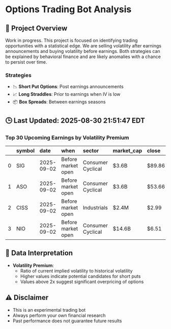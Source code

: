 # Options Trading Bot Analysis

## 🚀 Project Overview
Work in progress. This project is focused on identifying trading opportunities with a statistical edge.
We are selling volatility after earnings announcements and buying volatility before earnings.
Both strategies can be explained by behavioral finance and are likely anomalies with a chance to persist over time.

### Strategies
- 📉 **Short Put Options**: Post earnings announcements
- 📈 **Long Straddles**: Prior to earnings when IV is low
- 📦 **Box Spreads**: Between earnings seasons

## 🕒 Last Updated: 2025-08-30 21:51:47 EDT

### Top 30 Upcoming Earnings by Volatility Premium

|    | symbol   | date       | when               | sector            | market_cap   | close   | hv_current   | iv_current   | vol_premium   |
|---:|:---------|:-----------|:-------------------|:------------------|:-------------|:--------|:-------------|:-------------|:--------------|
|  0 | SIG      | 2025-09-02 | Before market open | Consumer Cyclical | $3.6B        | $89.86  | 47.44%       | 65.35%       | 1.38x         |
|  1 | ASO      | 2025-09-02 | Before market open | Consumer Cyclical | $3.6B        | $53.66  | 44.59%       | 48.36%       | 1.08x         |
|  2 | CISS     | 2025-09-02 | Before market open | Industrials       | $2.4M        | $2.99   | nan%         | nan%         | nanx          |
|  3 | NIO      | 2025-09-02 | Before market open | Consumer Cyclical | $14.6B       | $6.51   | nan%         | nan%         | nanx          |

## 📝 Data Interpretation

- **Volatility Premium**: 
  - Ratio of current implied volatility to historical volatility
  - Higher values indicate potential candidates for short puts
  - Values above 2x suggest significant overpricing of options

## ⚠️ Disclaimer
- This is an experimental trading bot
- Always perform your own financial research
- Past performance does not guarantee future results
